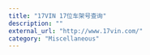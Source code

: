 ```yaml
---
title: "17VIN 17位车架号查询"
description: ""
external_url: "http://www.17vin.com/"
category: "Miscellaneous"
---
```

